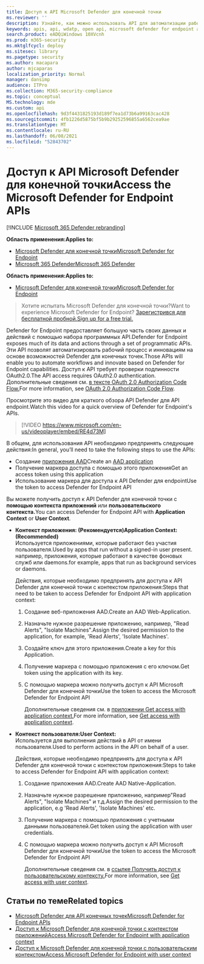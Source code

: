 ```yaml
---
title: Доступ к API Microsoft Defender для конечной точки
ms.reviewer: ''
description: Узнайте, как можно использовать API для автоматизации рабочего процесса и инновация на основе возможностей Microsoft Defender для конечных точек
keywords: apis, api, wdatp, open api, microsoft defender for endpoint api, microsoft defender atp, public api, supported apis, alerts, device, user, domain, ip, file, advanced hunting, query
search.product: eADQiWindows 10XVcnh
ms.prod: m365-security
ms.mktglfcycl: deploy
ms.sitesec: library
ms.pagetype: security
ms.author: macapara
author: mjcaparas
localization_priority: Normal
manager: dansimp
audience: ITPro
ms.collection: M365-security-compliance
ms.topic: conceptual
MS.technology: mde
ms.custom: api
ms.openlocfilehash: 9d3f4431825193d189f7ea1d73b6a99163cac428
ms.sourcegitcommit: 4fb1226d5875bf5b9b29252596855a6562cea9ae
ms.translationtype: MT
ms.contentlocale: ru-RU
ms.lasthandoff: 06/08/2021
ms.locfileid: "52843702"
---
```

# <a name="access-the-microsoft-defender-for-endpoint-apis"></a><span data-ttu-id="929aa-104">Доступ к API Microsoft Defender для конечной точки</span><span class="sxs-lookup"><span data-stu-id="929aa-104">Access the Microsoft Defender for Endpoint APIs</span></span> 

[!INCLUDE [Microsoft 365 Defender rebranding](../../includes/microsoft-defender.md)]

<span data-ttu-id="929aa-105">**Область применения:**</span><span class="sxs-lookup"><span data-stu-id="929aa-105">**Applies to:**</span></span>
- [<span data-ttu-id="929aa-106">Microsoft Defender для конечной точки</span><span class="sxs-lookup"><span data-stu-id="929aa-106">Microsoft Defender for Endpoint</span></span>](https://go.microsoft.com/fwlink/p/?linkid=2154037)
- [<span data-ttu-id="929aa-107">Microsoft 365 Defender</span><span class="sxs-lookup"><span data-stu-id="929aa-107">Microsoft 365 Defender</span></span>](https://go.microsoft.com/fwlink/?linkid=2118804)


<span data-ttu-id="929aa-108">**Область применения:**</span><span class="sxs-lookup"><span data-stu-id="929aa-108">**Applies to:**</span></span> 
- [<span data-ttu-id="929aa-109">Microsoft Defender для конечной точки</span><span class="sxs-lookup"><span data-stu-id="929aa-109">Microsoft Defender for Endpoint</span></span>](https://go.microsoft.com/fwlink/?linkid=2154037)

> <span data-ttu-id="929aa-110">Хотите испытать Microsoft Defender для конечной точки?</span><span class="sxs-lookup"><span data-stu-id="929aa-110">Want to experience Microsoft Defender for Endpoint?</span></span> [<span data-ttu-id="929aa-111">Зарегистрився для бесплатной пробной.</span><span class="sxs-lookup"><span data-stu-id="929aa-111">Sign up for a free trial.</span></span>](https://www.microsoft.com/microsoft-365/windows/microsoft-defender-atp?ocid=docs-wdatp-exposedapis-abovefoldlink) 



<span data-ttu-id="929aa-112">Defender for Endpoint предоставляет большую часть своих данных и действий с помощью набора программных API.</span><span class="sxs-lookup"><span data-stu-id="929aa-112">Defender for Endpoint exposes much of its data and actions through a set of programmatic APIs.</span></span> <span data-ttu-id="929aa-113">Эти API позволят автоматизировать рабочий процесс и инновациям на основе возможностей Defender для конечных точек.</span><span class="sxs-lookup"><span data-stu-id="929aa-113">Those APIs will enable you to automate workflows and innovate based on Defender for Endpoint capabilities.</span></span> <span data-ttu-id="929aa-114">Доступ к API требует проверки подлинности OAuth2.0.</span><span class="sxs-lookup"><span data-stu-id="929aa-114">The API access requires OAuth2.0 authentication.</span></span> <span data-ttu-id="929aa-115">Дополнительные сведения см. [в тексте OAuth 2.0 Authorization Code Flow.](/azure/active-directory/develop/active-directory-v2-protocols-oauth-code)</span><span class="sxs-lookup"><span data-stu-id="929aa-115">For more information, see [OAuth 2.0 Authorization Code Flow](/azure/active-directory/develop/active-directory-v2-protocols-oauth-code).</span></span>

<span data-ttu-id="929aa-116">Просмотрите это видео для краткого обзора API Defender для API endpoint.</span><span class="sxs-lookup"><span data-stu-id="929aa-116">Watch this video for a quick overview of Defender for Endpoint's APIs.</span></span> 
>[!VIDEO https://www.microsoft.com/en-us/videoplayer/embed/RE4d73M]

<span data-ttu-id="929aa-117">В общем, для использования API необходимо предпринять следующие действия:</span><span class="sxs-lookup"><span data-stu-id="929aa-117">In general, you’ll need to take the following steps to use the APIs:</span></span>
- <span data-ttu-id="929aa-118">Создание [приложения AAD](/microsoft-365/security/defender-endpoint/exposed-apis-create-app-nativeapp)</span><span class="sxs-lookup"><span data-stu-id="929aa-118">Create an [AAD application](/microsoft-365/security/defender-endpoint/exposed-apis-create-app-nativeapp)</span></span>
- <span data-ttu-id="929aa-119">Получение маркера доступа с помощью этого приложения</span><span class="sxs-lookup"><span data-stu-id="929aa-119">Get an access token using this application</span></span>
- <span data-ttu-id="929aa-120">Использование маркера для доступа к API Defender для endpoint</span><span class="sxs-lookup"><span data-stu-id="929aa-120">Use the token to access Defender for Endpoint API</span></span>


<span data-ttu-id="929aa-121">Вы можете получить доступ к API Defender для конечной точки с **помощью контекста приложений** или **пользовательского контекста.**</span><span class="sxs-lookup"><span data-stu-id="929aa-121">You can access Defender for Endpoint API with **Application Context** or **User Context**.</span></span>

- <span data-ttu-id="929aa-122">**Контекст приложения: (Рекомендуется)**</span><span class="sxs-lookup"><span data-stu-id="929aa-122">**Application Context: (Recommended)**</span></span> <br>
    <span data-ttu-id="929aa-123">Используется приложениями, которые работают без участия пользователя.</span><span class="sxs-lookup"><span data-stu-id="929aa-123">Used by apps that run without a signed-in user present.</span></span> <span data-ttu-id="929aa-124">например, приложения, которые работают в качестве фоновых служб или daemons.</span><span class="sxs-lookup"><span data-stu-id="929aa-124">for example, apps that run as background services or daemons.</span></span>

    <span data-ttu-id="929aa-125">Действия, которые необходимо предпринять для доступа к API Defender для конечной точки с контекстом приложения:</span><span class="sxs-lookup"><span data-stu-id="929aa-125">Steps that need to be taken to access Defender for Endpoint API with application context:</span></span>

  1. <span data-ttu-id="929aa-126">Создание веб-приложения AAD.</span><span class="sxs-lookup"><span data-stu-id="929aa-126">Create an AAD Web-Application.</span></span>
  2. <span data-ttu-id="929aa-127">Назначьте нужное разрешение приложению, например, "Read Alerts", "Isolate Machines".</span><span class="sxs-lookup"><span data-stu-id="929aa-127">Assign the desired permission to the application, for example, 'Read Alerts', 'Isolate Machines'.</span></span> 
  3. <span data-ttu-id="929aa-128">Создайте ключ для этого приложения.</span><span class="sxs-lookup"><span data-stu-id="929aa-128">Create a key for this Application.</span></span>
  4. <span data-ttu-id="929aa-129">Получение маркера с помощью приложения с его ключом.</span><span class="sxs-lookup"><span data-stu-id="929aa-129">Get token using the application with its key.</span></span>
  5. <span data-ttu-id="929aa-130">С помощью маркера можно получить доступ к API Microsoft Defender для конечной точки</span><span class="sxs-lookup"><span data-stu-id="929aa-130">Use the token to access the Microsoft Defender for Endpoint API</span></span>

     <span data-ttu-id="929aa-131">Дополнительные сведения см. в [приложении Get access with application context.](exposed-apis-create-app-webapp.md)</span><span class="sxs-lookup"><span data-stu-id="929aa-131">For more information, see [Get access with application context](exposed-apis-create-app-webapp.md).</span></span>


- <span data-ttu-id="929aa-132">**Контекст пользователя:**</span><span class="sxs-lookup"><span data-stu-id="929aa-132">**User Context:**</span></span> <br>
    <span data-ttu-id="929aa-133">Используется для выполнения действий в API от имени пользователя.</span><span class="sxs-lookup"><span data-stu-id="929aa-133">Used to perform actions in the API on behalf of a user.</span></span>

    <span data-ttu-id="929aa-134">Действия, которые необходимо предпринять для доступа к API Defender для конечной точки с контекстом приложения:</span><span class="sxs-lookup"><span data-stu-id="929aa-134">Steps to take to access Defender for Endpoint API with application context:</span></span>

  1. <span data-ttu-id="929aa-135">Создание приложения AAD.</span><span class="sxs-lookup"><span data-stu-id="929aa-135">Create AAD Native-Application.</span></span>
  2. <span data-ttu-id="929aa-136">Назначьте нужное разрешение приложению, например"Read Alerts", "Isolate Machines" и т.д.</span><span class="sxs-lookup"><span data-stu-id="929aa-136">Assign the desired permission to the application, e.g 'Read Alerts', 'Isolate Machines' etc.</span></span> 
  3. <span data-ttu-id="929aa-137">Получение маркера с помощью приложения с учетными данными пользователей.</span><span class="sxs-lookup"><span data-stu-id="929aa-137">Get token using the application with user credentials.</span></span>
  4. <span data-ttu-id="929aa-138">С помощью маркера можно получить доступ к API Microsoft Defender для конечной точки</span><span class="sxs-lookup"><span data-stu-id="929aa-138">Use the token to access the Microsoft Defender for Endpoint API</span></span>

     <span data-ttu-id="929aa-139">Дополнительные сведения см. в [ссылке Получить доступ к пользовательскому контексту.](exposed-apis-create-app-nativeapp.md)</span><span class="sxs-lookup"><span data-stu-id="929aa-139">For more information, see [Get access with user context](exposed-apis-create-app-nativeapp.md).</span></span>


## <a name="related-topics"></a><span data-ttu-id="929aa-140">Статьи по теме</span><span class="sxs-lookup"><span data-stu-id="929aa-140">Related topics</span></span>
- [<span data-ttu-id="929aa-141">Microsoft Defender для API конечных точек</span><span class="sxs-lookup"><span data-stu-id="929aa-141">Microsoft Defender for Endpoint APIs</span></span>](exposed-apis-list.md)
- [<span data-ttu-id="929aa-142">Доступ к Microsoft Defender для конечной точки с контекстом приложений</span><span class="sxs-lookup"><span data-stu-id="929aa-142">Access Microsoft Defender for Endpoint with application context</span></span>](exposed-apis-create-app-webapp.md)
- [<span data-ttu-id="929aa-143">Доступ к Microsoft Defender для конечной точки с пользовательским контекстом</span><span class="sxs-lookup"><span data-stu-id="929aa-143">Access Microsoft Defender for Endpoint with user context</span></span>](exposed-apis-create-app-nativeapp.md)

